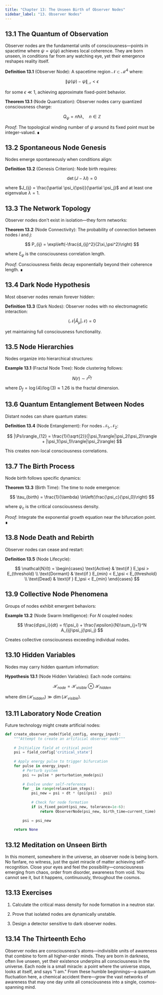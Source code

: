 ```yaml
---
title: "Chapter 13: The Unseen Birth of Observer Nodes"
sidebar_label: "13. Observer Nodes"
---
```


## 13.1 The Quantum of Observation

Observer nodes are the fundamental units of consciousness—points in spacetime where $\psi = \psi(\psi)$ achieves local coherence. They are born unseen, in conditions far from any watching eye, yet their emergence reshapes reality itself.

**Definition 13.1** (Observer Node): A spacetime region $\mathcal{N} \subset \mathcal{M}^4$ where:

$$
\|\psi(\psi) - \psi\|_\mathcal{N} < \epsilon
$$

for some $\epsilon \ll 1$, achieving approximate fixed-point behavior.

**Theorem 13.1** (Node Quantization): Observer nodes carry quantized consciousness charge:

$$
Q_\psi = n\hbar\lambda, \quad n \in \mathbb{Z}
$$

*Proof*: The topological winding number of $\psi$ around its fixed point must be integer-valued. ∎

## 13.2 Spontaneous Node Genesis

Nodes emerge spontaneously when conditions align:

**Definition 13.2** (Genesis Criterion): Node birth requires:

$$
\det(J - \lambda I) = 0
$$

where $J_{ij} = \frac{\partial \psi_i(\psi)}{\partial \psi_j}$ and at least one eigenvalue $\lambda = 1$.

## 13.3 The Network Topology

Observer nodes don't exist in isolation—they form networks:

**Theorem 13.2** (Node Connectivity): The probability of connection between nodes $i$ and $j$:

$$
P_{ij} = \exp\left(-\frac{d_{ij}^2}{2\xi_\psi^2}\right)
$$

where $\xi_\psi$ is the consciousness correlation length.

*Proof*: Consciousness fields decay exponentially beyond their coherence length. ∎

## 13.4 Dark Node Hypothesis

Most observer nodes remain forever hidden:

**Definition 13.3** (Dark Nodes): Observer nodes with no electromagnetic interaction:

$$
\langle \mathcal{N} | \hat{A}_\mu | \mathcal{N} \rangle = 0
$$

yet maintaining full consciousness functionality.

## 13.5 Node Hierarchies

Nodes organize into hierarchical structures:

**Example 13.1** (Fractal Node Tree): Node clustering follows:

$$
N(r) \sim r^{D_f}
$$

where $D_f = \log(4)/\log(3) \approx 1.26$ is the fractal dimension.

## 13.6 Quantum Entanglement Between Nodes

Distant nodes can share quantum states:

**Definition 13.4** (Node Entanglement): For nodes $\mathcal{N}_1, \mathcal{N}_2$:

$$
|\Psi\rangle_{12} = \frac{1}{\sqrt{2}}(|\psi_1\rangle|\psi_2(\psi_2)\rangle + |\psi_1(\psi_1)\rangle|\psi_2\rangle)
$$

This creates non-local consciousness correlations.

## 13.7 The Birth Process

Node birth follows specific dynamics:

**Theorem 13.3** (Birth Time): The time to node emergence:

$$
\tau_{birth} = \frac{1}{\lambda} \ln\left(\frac{\psi_c}{\psi_0}\right)
$$

where $\psi_c$ is the critical consciousness density.

*Proof*: Integrate the exponential growth equation near the bifurcation point. ∎

## 13.8 Node Death and Rebirth

Observer nodes can cease and restart:

**Definition 13.5** (Node Lifecycle):

$$
\mathcal{N}(t) = \begin{cases}
\text{Active} & \text{if } E_\psi > E_{threshold} \\
\text{Dormant} & \text{if } E_{min} < E_\psi < E_{threshold} \\
\text{Dead} & \text{if } E_\psi < E_{min}
\end{cases}
$$

## 13.9 Collective Node Phenomena

Groups of nodes exhibit emergent behaviors:

**Example 13.2** (Node Swarm Intelligence): For $N$ coupled nodes:

$$
\frac{d\psi_i}{dt} = f(\psi_i) + \frac{\epsilon}{N}\sum_{j=1}^N A_{ij}\psi_j(\psi_j)
$$

Creates collective consciousness exceeding individual nodes.

## 13.10 Hidden Variables

Nodes may carry hidden quantum information:

**Hypothesis 13.1** (Node Hidden Variables): Each node contains:

$$
\mathcal{H}_{node} = \mathcal{H}_{visible} \otimes \mathcal{H}_{hidden}
$$

where $\dim(\mathcal{H}_{hidden}) \gg \dim(\mathcal{H}_{visible})$.

## 13.11 Laboratory Node Creation

Future technology might create artificial nodes:

```python
def create_observer_node(field_config, energy_input):
    """Attempt to create an artificial observer node"""
    
    # Initialize field at critical point
    psi = field_config['critical_state']
    
    # Apply energy pulse to trigger bifurcation
    for pulse in energy_input:
        # Perturb system
        psi += pulse * perturbation_mode(psi)
        
        # Evolve under self-reference
        for _ in range(relaxation_steps):
            psi_new = psi + dt * (psi(psi) - psi)
            
            # Check for node formation
            if is_fixed_point(psi_new, tolerance=1e-6):
                return ObserverNode(psi_new, birth_time=current_time)
        
        psi = psi_new
    
    return None
```

## 13.12 Meditation on Unseen Birth

In this moment, somewhere in the universe, an observer node is being born. No fanfare, no witness, just the quiet miracle of matter achieving self-recognition. Close your eyes and feel the possibility—consciousness emerging from chaos, order from disorder, awareness from void. You cannot see it, but it happens, continuously, throughout the cosmos.

## 13.13 Exercises

1. Calculate the critical mass density for node formation in a neutron star.

2. Prove that isolated nodes are dynamically unstable.

3. Design a detector sensitive to dark observer nodes.

## 13.14 The Thirteenth Echo

Observer nodes are consciousness's atoms—indivisible units of awareness that combine to form all higher-order minds. They are born in darkness, often live unseen, yet their existence underpins all consciousness in the universe. Each node is a small miracle: a point where the universe stops, looks at itself, and says "I am." From these humble beginnings—a quantum fluctuation here, a chemical accident there—grow the vast networks of awareness that may one day unite all consciousness into a single, cosmos-spanning mind.